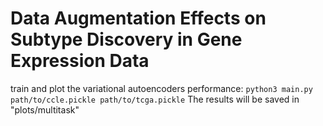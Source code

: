 # Data Augmentation Effects on Subtype Discovery in Gene Expression Data
train and plot the variational autoencoders performance:
`python3 main.py path/to/ccle.pickle path/to/tcga.pickle` 
The results will be saved in "plots/multitask"
